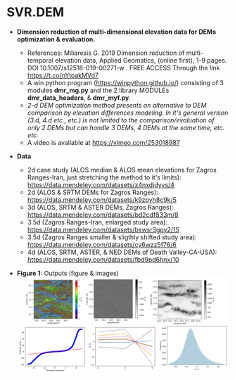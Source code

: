 # SVR.DEM
* **Dimension reduction of multi-dimensional elevation data for DEMs optimization & evaluation.**
  * References: Miliaresis G. 2019 Dimension reduction of multi-temporal elevation data, Applied Geomatics, (online first), 1-9 pages. DOI 
10.1007/s12518-019-00271-w . FREE ACCESS Through the link https://t.co/nYtoakMVd7   
  * A win python program (https://winpython.github.io/) consisting of 3 modules **dmr_mg.py** and the 2 library MODULEs **dmr_data_headers**, & **dmr_myf.py**.
  * _2-d DEM optimization method presents an alternative to DEM comparison by elevation differences modeling. In it's general version (3.d, 4.d etc., etc.) is not limited to the comparison/evaluation of only 2 DEMs but can handle 3 DEMs, 4 DEMs at the same time, etc. etc._
  * A video is available at https://vimeo.com/253018987
* **Data**
  * 2d case study (ALOS median & ALOS mean elevations for Zagros Ranges-Iran, just stretching the method to it's limits): https://data.mendeley.com/datasets/z4nxdjdyys/4
  * 2d (ALOS & SRTM DEMs for Zagros Ranges): https://data.mendeley.com/datasets/k9zpyh8c9k/5
  * 3d (ALOS, SRTM & ASTER DEMs, Zagros Ranges): https://data.mendeley.com/datasets/bd2cdf833m/8
  * 3.5d (Zagros Ranges-Iran, enlarged study area): https://data.mendeley.com/datasets/bswsr3gpy2/15
  * 3.5d (Zagros Ranges smaller & sligthly shifted study area): https://data.mendeley.com/datasets/cy6wzz5f76/6
  * 4d (ALOS, SRTM, ASTER, & NED DEMs of Death Valley-CA-USA): https://data.mendeley.com/datasets/fbd9pd6hnx/10

* **Figure 1:** Outputs (figure & images)
  ![Example of output images](https://github.com/miliaresis/SVR.DEM/blob/master/mapping2.jpg)
